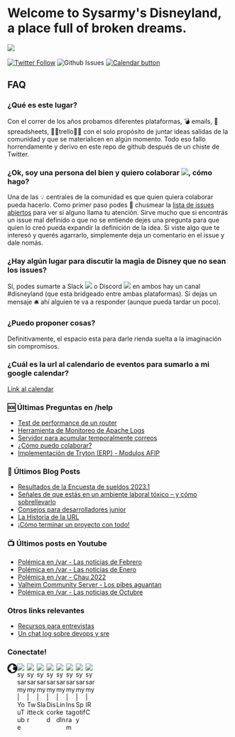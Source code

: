 # Welcome to Sysarmy's Disneyland, a place full of broken dreams.
<img src="https://raw.githubusercontent.com/sysarmy/disneyland/master/misc/images/banner_sysarmy.png">

[![Twitter Follow](https://img.shields.io/twitter/follow/sysarmy?color=1DA1F2&logo=twitter&style=for-the-badge)](https://twitter.com/intent/follow?original_referer=https%3A%2F%2Fgithub.com%2Fsysarmy&screen_name=sysarmy)
![Github Issues](https://img.shields.io/github/issues/sysarmy/disneyland?label=geniales%20ideas%20Pendientes&style=for-the-badge&logoWitdh=50) 
[<img alt="Calendar button" src="https://img.shields.io/website?down_message=no%20disponible&label=%E2%9E%95%20Calendar%20de%20Sysarmy&style=for-the-badge&up_color=success&up_message=suscribirme&url=https%3A%2F%2Fcalendar.google.com%2Fcalendar%2Fu%2F0%2Fr%3Fcid%3Dc_ntsrg10qsjmfeshhgap8ane1ss%40group.calendar.google.com">](https://calendar.google.com/calendar/u/0/r?cid=c_ntsrg10qsjmfeshhgap8ane1ss@group.calendar.google.com)

## FAQ

### ¿Qué es este lugar?

Con el correr de los años probamos diferentes plataformas, 💣 emails, 💩 spreadsheets, 💩💩trello💩💩 con el solo propósito de juntar ideas salidas de la comunidad y que se materialicen en algún momento. Todo eso fallo horrendamente y derivo en este repo de github después de un chiste de Twitter. 

### ¿Ok, soy una persona del bien y quiero colaborar <img src="https://raw.githubusercontent.com/sysarmy/disneyland/master/misc/images/shovel.png" width="24">, cómo hago?

Una de las 💡 centrales de la comunidad es que quien quiera colaborar pueda hacerlo. Como primer paso podes 🔎 chusmear la [lista de issues abiertos](https://github.com/sysarmy/disneyland/issues) para ver si alguno llama tu atención. Sirve mucho que si encontrás un issue mal definido o que no se entiende dejes una pregunta para que quien lo creó pueda expandir la definición de la idea. Si viste algo que te interesó y querés agarrarlo, simplemente deja un comentario en el issue y dale nomás.

### ¿Hay algún lugar para discutir la magia de Disney que no sean los issues?

Sí, podes sumarte a Slack [<img width="15px" src="https://cdn.jsdelivr.net/npm/simple-icons@v3/icons/slack.svg" />][slack]
 o Discord [<img width="15px" src="https://cdn.jsdelivr.net/npm/simple-icons@v3/icons/discord.svg" />][discord] en ambos hay un canal #disneyland (que esta bridgeado entre ambas plataformas). Si dejas un mensaje 🛎️ ahí alguien te va a responder (aunque pueda tardar un poco).

### ¿Puedo proponer cosas?

Definitivamente, el espacio esta para darle rienda suelta a la imaginación sin compromisos.

### ¿Cuál es la url al calendario de eventos para sumarlo a mi google calendar?

[Link al calendar](https://calendar.google.com/calendar/u/0/embed?src=c_ntsrg10qsjmfeshhgap8ane1ss@group.calendar.google.com&ctz=America/Argentina/Buenos_Aires)

### 🆘 Últimas Preguntas en /help

<!-- HELP:START -->
- [Test de performance de un router](https://help.sysarmy.com/discussion/4871/test-de-performance-de-un-router)
- [Herramienta de Monitoreo de Apache Logs](https://help.sysarmy.com/discussion/4870/herramienta-de-monitoreo-de-apache-logs)
- [Servidor para acumular temporalmente correos](https://help.sysarmy.com/discussion/4869/servidor-para-acumular-temporalmente-correos)
- [¿Cómo puedo colaborar?](https://help.sysarmy.com/discussion/4868/como-puedo-colaborar)
- [Implementación de Tryton &lpar;ERP&rpar;  - Modulos AFIP](https://help.sysarmy.com/discussion/4866/implementacion-de-tryton-erp-modulos-afip)
<!-- HELP:END -->

### 📕 Últimos Blog Posts

<!-- BLOG-POST-LIST:START -->
- [Resultados de la Encuesta de sueldos 2023.1](https://sysarmy.com/blog/posts/resultados-de-la-encuesta-de-sueldos-2023-1/)
- [Señales de que estás en un ambiente laboral tóxico – y cómo sobrellevarlo](https://sysarmy.com/blog/posts/ambiente-laboral-toxico/)
- [Consejos para desarrolladores junior](https://sysarmy.com/blog/posts/consejos-junior-devs/)
- [La Historia de la URL](https://sysarmy.com/blog/posts/historia-de-la-url/)
- [¡Cómo terminar un proyecto con todo!](https://sysarmy.com/blog/posts/como-finalizar-proyecto/)
<!-- BLOG-POST-LIST:END -->

### 📺 Últimos posts en Youtube

<!-- YOUTUBE:START -->
- [Polémica en /var - Las noticias de Febrero](https://www.youtube.com/watch?v=Z_w6SDx645Y)
- [Polémica en /var - Las noticias de Enero](https://www.youtube.com/watch?v=0O-uk-7fu74)
- [Polémica en /var - Chau 2022](https://www.youtube.com/watch?v=J6vwodF1I9A)
- [Valheim Community Server - Los pibes aguantan](https://www.youtube.com/watch?v=wPSmcUIjk-o)
- [Polémica en /var - Las noticias de Octubre](https://www.youtube.com/watch?v=nQikyENPrjw)
<!-- YOUTUBE:END -->

### Otros links relevantes
- [Recursos para entrevistas](https://github.com/Olshansk/interview)
- [Un chat log sobre devops y sre](https://github.com/sysarmy/disneyland/wiki/charla-sobre-DevOps-20220321-%23sysarmy-%23help)

### Conectate!

[<img align="left" alt="sysarmy" width="22px" src="https://raw.githubusercontent.com/iconic/open-iconic/master/svg/globe.svg" />][website]
[<img align="left" alt="sysarmy | YouTube" width="22px" src="https://cdn.jsdelivr.net/npm/simple-icons@v3/icons/youtube.svg" />][youtube]
[<img align="left" alt="sysarmy | Twitter" width="22px" src="https://cdn.jsdelivr.net/npm/simple-icons@v3/icons/twitter.svg" />][twitter]
[<img align="left" alt="sysarmy | Slack" width="22px" src="https://cdn.jsdelivr.net/npm/simple-icons@v3/icons/slack.svg" />][slack]
[<img align="left" alt="sysarmy | Discord" width="22px" src="https://cdn.jsdelivr.net/npm/simple-icons@v3/icons/discord.svg" />][discord]
[<img align="left" alt="sysarmy | LinkedIn" width="22px" src="https://cdn.jsdelivr.net/npm/simple-icons@v3/icons/linkedin.svg" />][linkedin]
[<img align="left" alt="sysarmy | Instagram" width="22px" src="https://cdn.jsdelivr.net/npm/simple-icons@v3/icons/instagram.svg" />][instagram]
[<img align="left" alt="sysarmy | Spotify" width="22px" src="https://cdn.jsdelivr.net/npm/simple-icons@v3/icons/spotify.svg" />][spotify]
[<img align="left" alt="sysarmy | IRC" width="22px" src="https://cdn.jsdelivr.net/npm/simple-icons@v3/icons/wechat.svg" />][irc]


[website]: https://sysarmy.com
[slack]: https://sysar.my/slack
[discord]: https://sysar.my/discord 
[blog]: https://sysarmy.com/blog
[twitter]: https://twitter.com/sysarmy
[youtube]: https://youtube.com/sysarmyar
[spotify]: https://sysar.my/spotify
[instagram]: https://www.instagram.com/sysarmy/
[linkedin]: https://www.linkedin.com/groups/4736196
[irc]: https://webchat.freenode.net/?channels=#sysarmy
[icons]: https://simpleicons.org
